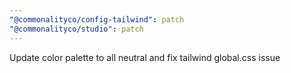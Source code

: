 ```yaml
---
"@commonalityco/config-tailwind": patch
"@commonalityco/studio": patch
---
```


Update color palette to all neutral and fix tailwind global.css issue
